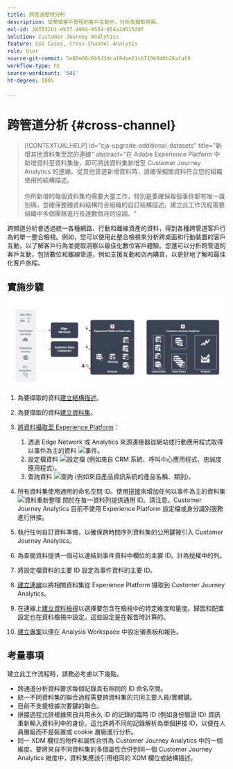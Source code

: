 ```yaml
---
title: 跨管道歷程分析
description: 從整個客戶歷程的客戶互動中，分析及擷取見解。
exl-id: 285532b1-eb37-4984-9559-054a18515ddf
solution: Customer Journey Analytics
feature: Use Cases, Cross-Channel Analysis
role: User
source-git-commit: 5e80e68c6b5d3dca19dae21c6719b040b28afaf9
workflow-type: ht
source-wordcount: '581'
ht-degree: 100%

---
```


# 跨管道分析 {#cross-channel}

<!-- markdownlint-disable MD034 -->

>[!CONTEXTUALHELP]
>id="cja-upgrade-additional-datasets"
>title="新增其他資料集至您的連線"
>abstract="在 Adobe Experience Platform 中新增資料至資料集後，即可將該資料集新增至 Customer Journey Analytics 的連線。從其他管道新增資料時，請確保相關資料符合您的組織使用的結構描述。<br><br>你所新增的每個資料集均需要大量工作，特別是要確保每個事件都有唯一識別碼，並確保整體資料結構符合組織的自訂結構描述。建立此工作流程需要組織中多個團隊進行長達數個月的協調。"

<!-- markdownlint-enable MD034 -->

跨頻道分析會透過統一各種網路、行動和離線資產的資料，得到各種跨管道客戶行為的單一整合檢視。例如，您可以使用此整合檢視來分析跨桌面和行動裝置的客戶互動，以了解客戶行為並提取洞察以最佳化數位客戶體驗。您還可以分析跨管道的客戶互動，包括數位和離線管道，例如支援互動和店內購買，以更好地了解和最佳化客戶旅程。

## 實施步驟

![本節所述的實施步驟流程。](../assets/cca-architecture.png)

1. 為要擷取的資料[建立結構描述](https://experienceleague.adobe.com/docs/experience-platform/xdm/tutorials/create-schema-ui.html?lang=zh-Hant)。
1. 為要擷取的資料[建立資料集](https://experienceleague.adobe.com/docs/platform-learn/tutorials/data-ingestion/create-datasets-and-ingest-data.html)。
1. [將資料攝取至 Experience Platform](https://experienceleague.adobe.com/docs/platform-learn/tutorials/data-ingestion/understanding-data-ingestion.html)：
   1. 透過 Edge Network 或 Analytics 來源連接器從網站或行動應用程式取得以事件為主的資料 ![事件](https://spectrum.adobe.com/static/icons/workflow_18/Smock_Events_18_N.svg)。
   2. 設定檔資料 ![設定檔](https://spectrum.adobe.com/static/icons/workflow_18/Smock_User_18_N.svg) (例如來自 CRM 系統、呼叫中心應用程式、忠誠度應用程式)。
   3. 查詢資料 ![查詢](https://spectrum.adobe.com/static/icons/workflow_18/Smock_Search_18_N.svg) (例如來自產品資訊系統的產品名稱、類別)。

1. 所有資料集使用通用的命名空間 ID。使用[拼接](../../stitching/overview.md)來增加任何以事件為主的資料集 ![資料重新整理](https://spectrum.adobe.com/static/icons/workflow_18/Smock_DataRefresh_18_N.svg) 關於在每一資料列提供通用 ID。請注意，Customer Journey Analytics 目前不使用 Experience Platform 設定檔或身分識別服務進行拼接。
1. 執行任何自訂資料準備，以確保跨時間序列資料集的公用鍵被引入 Customer Journey Analytics。
1. 為查閱資料提供一個可以連結到事件資料中欄位的主要 ID。計為授權中的列。
1. 將設定檔資料的主要 ID 設定為事件資料的主要 ID。
1. [建立連線](../../connections/overview.md)以將相關資料集從 Experience Platform 攝取到 Customer Journey Analytics。
1. 在連線上[建立資料檢視](/help/data-views/create-dataview.md)以選擇要包含在檢視中的特定維度和量度。歸因和配置設定也在資料檢視中設定。這些設定是在報告時計算的。
1. [建立專案](/help/analysis-workspace/home.md)以便在 Analysis Workspace 中設定儀表板和報告。

## 考量事項

建立此工作流程時，請務必考慮以下幾點。

* 跨通道分析資料要求每個記錄具有相同的 ID 命名空間。
* 統一不同資料集的聯合過程需要跨資料集的共同主要人員/實體鍵。
* 目前不支援根據次要鍵的聯合。
* 拼接過程允許根據來自共用永久 ID 的記錄的臨時 ID (例如身份驗證 ID) 資訊重新輸入資料列中的身份。這允許將不同的記錄解析為單個拼接 ID，以便在人員層級而不是裝置或 cookie 層級進行分析。
* 同一 XDM 欄位的物件和屬性合併為 Customer Journey Analytics 中的一個維度。要將來自不同資料集的多個屬性合併到同一個 Customer Journey Analytics 維度中，資料集應該引用相同的 XDM 欄位或結構描述。

